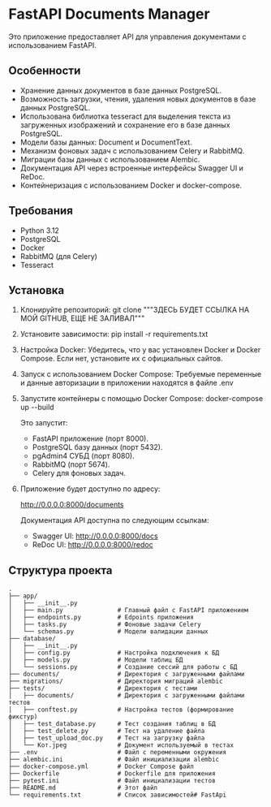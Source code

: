 # FastAPI Documents Manager

Это приложение предоставляет API для управления документами с использованием FastAPI. 

## Особенности
- Хранение данных документов в базе данных PostgreSQL.
- Возможность загрузки, чтения, удаления новых документов в базе данных PostgreSQL.
- Использована библиотка tesseract для выделения текста из загруженных изображений и сохранение его в базе данных PostgreSQL.
- Модели базы данных: Document и DocumentText.
- Механизм фоновых задач с использованием Celery и RabbitMQ.
- Миграции базы данных с использованием Alembic.
- Документация API через встроенные интерфейсы Swagger UI и ReDoc.
- Контейнеризация с использованием Docker и docker-compose.

## Требования
- Python 3.12
- PostgreSQL
- Docker
- RabbitMQ (для Celery)
- Tesseract

## Установка

1. Клонируйте репозиторий:
        git clone """ЗДЕСЬ БУДЕТ ССЫЛКА НА МОЙ GITHUB, ЕЩЕ НЕ ЗАЛИВАЛ"""
    

2. Установите зависимости:
        pip install -r requirements.txt


3. Настройка Docker:
    Убедитесь, что у вас установлен Docker и Docker Compose. Если нет, установите их с официальных сайтов.


4. Запуск с использованием Docker Compose:
    Требуемые переменные и данные авторизации в приложении находятся в файле .env


5. Запустите контейнеры с помощью Docker Compose:
        docker-compose up --build
    

    Это запустит:
    - FastAPI приложение (порт 8000).
    - PostgreSQL базу данных (порт 5432).
    - pgAdmin4 СУБД (порт 8080).
    - RabbitMQ (порт 5674).
    - Celery для фоновых задач.

6. Приложение будет доступно по адресу:
    
    http://0.0.0.0:8000/documents

    Документация API доступна по следующим ссылкам:
    - Swagger UI: http://0.0.0.0:8000/docs
    - ReDoc UI: http://0.0.0.0:8000/redoc

## Структура проекта

```plaintext
.
├── app/
│   ├── __init__.py
│   ├── main.py               # Главный файл с FastAPI приложением
│   ├── endpoints.py          # Edpoints приложения
│   ├── tasks.py              # Фоновые задачи Celery
│   └── schemas.py            # Модели валидации данных
├── database/  
│   ├── __init__.py
│   ├── config.py             # Настройка подключения к БД
│   ├── models.py             # Модели таблиц БД
│   └── sessions.py           # Создание сессий для работы с БД
├── documents/                # Директория с загруженными файлами  
├── migrations/               # Директория миграций alembic  
├── tests/                    # Директория с тестами
│   ├── documents/            # Директория с загруженными файлами тестов
│   ├── conftest.py           # Настройка тестов (формирование фикстур)
│   ├── test_database.py      # Тест создания таблиц в БД
│   ├── test_delete.py        # Тест на удаление файла
│   ├── test_upload_doc.py    # Тест на загрузку файла
│   └── Кот.jpeg              # Документ используемый в тестах
├── .env                      # Файл с переменными окружения
├── alembic.ini               # Файл инициализации alembic
├── docker-compose.yml        # Docker Compose файл
├── Dockerfile                # Dockerfile для приложения
├── pytest.ini                # Файл инициализации тестов
├── README.md                 # Этот файл
└── requirements.txt          # Список зависимостей# FastApi
